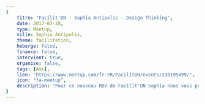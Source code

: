 ```yaml
---
{
	titre: "Facilit'ON - Sophia Antipolis - Design Thinking",
	date: 2017-03-28,
	type: Meetup,
	ville: Sophia Antipolis,
	theme: facilitation,
	heberge: false,
	finance: false,
	intervient: true,
	organise: false,
	tags: [Ami],
	lien: "https://www.meetup.com/fr-FR/FacilitON/events/238195499/",
	icon: "fa-meetup",
	description: "Pour ce nouveau RDV de Facilit'ON Sophia nous vous proposons de célébrer la première année d'existence de la communauté au niveau national en expérimentant des outils de créativité au service de notre communauté !"
}
---
```

